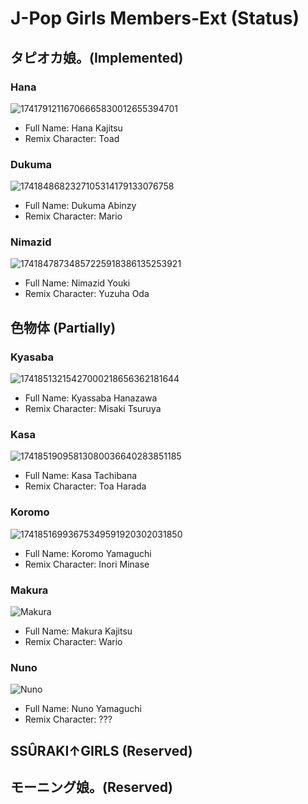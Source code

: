 # J-Pop Girls Members-Ext (Status)
## タピオカ娘。(Implemented)
### Hana
![17417912116706665830012655394701](https://github.com/user-attachments/assets/428c65de-5906-4bcb-8eb9-3bd43116d354)
* Full Name: Hana Kajitsu
* Remix Character: Toad
### Dukuma
![1741848682327105314179133076758](https://github.com/user-attachments/assets/322b40fe-9125-4c93-a548-88155648bcf6)
* Full Name: Dukuma Abinzy
* Remix Character: Mario
### Nimazid
![17418478734857225918386135253921](https://github.com/user-attachments/assets/3d3e73e2-4f59-48be-a2c7-d80cc3f7e725)
* Full Name: Nimazid Youki
* Remix Character: Yuzuha Oda
## 色物体 (Partially)
### Kyasaba
![17418513215427000218656362181644](https://github.com/user-attachments/assets/a99815fd-727f-4363-b0f2-7eb275dc67da)
* Full Name: Kyassaba Hanazawa
* Remix Character: Misaki Tsuruya
### Kasa
![17418519095813080036640283851185](https://github.com/user-attachments/assets/7b69d609-6f4c-4677-b160-1f7450a0f965)
* Full Name: Kasa Tachibana
* Remix Character: Toa Harada
### Koromo
![17418516993675349591920302031850](https://github.com/user-attachments/assets/757aa4f4-0416-4325-813f-ce7fcda20e56)
* Full Name: Koromo Yamaguchi
* Remix Character: Inori Minase
### Makura
![Makura](https://images.deepai.org/art-image/ffb0a25a67794c0980952d6d8de57912/makura-kajitsu-purple-in-j-pop-girl-yellow-shorts-pin.jpg)
* Full Name: Makura Kajitsu
* Remix Character: Wario
### Nuno
![Nuno](https://images.deepai.org/art-image/f03f888b869c41eaa31462c5a7fc9038/nuno-yamaguchi-green-in-j-pop-girl-red-shorts-white-i.jpg)
* Full Name: Nuno Yamaguchi
* Remix Character: ???
## SSÛRAKI↑GIRLS (Reserved)
## モーニング娘。(Reserved)
